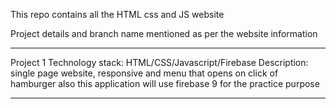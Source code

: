 This repo contains all the HTML css and JS website

Project details and branch name mentioned as per the website information

---

Project 1
Technology stack: HTML/CSS/Javascript/Firebase
Description: single page website, responsive and menu that opens on click of hamburger
also this application will use firebase 9 for the practice purpose

---
